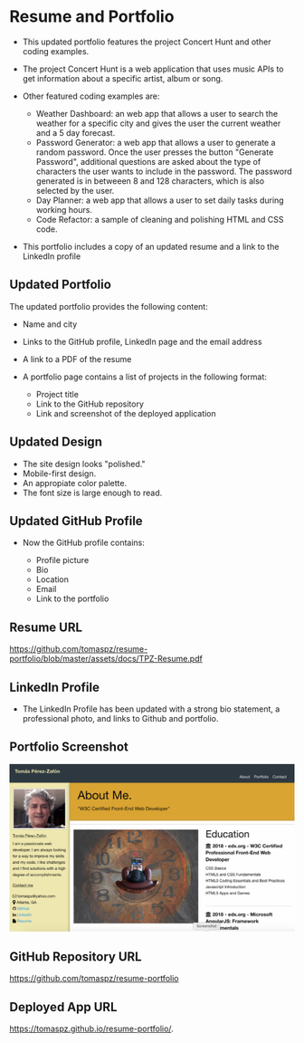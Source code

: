 # Resume and Portfolio

* This updated portfolio features the project Concert Hunt and other coding examples. 
* The project Concert Hunt is a web application that uses music APIs to get information about a specific artist, album or song.

* Other featured coding examples are:
   * Weather Dashboard: an web app that allows a user to search the weather for a specific city and gives the user the current weather and a 5 day forecast.
   * Password Generator: a web app that allows a user to generate a random password. Once the user presses the button "Generate Password", additional questions are asked about the type of characters the user wants to include in the password. The password generated is in betweeen 8 and 128 characters, which is also selected by the user.
   * Day Planner: a web app that allows a user to set daily tasks during working hours.
   * Code Refactor: a sample of cleaning and polishing HTML and CSS code.

* This portfolio includes a copy of an updated resume and a link to the LinkedIn profile

## Updated Portfolio

The updated portfolio provides the following content:

* Name and city
* Links to the GitHub profile, LinkedIn page and the email address
* A link to a PDF of the resume
* A portfolio page contains a list of projects in the following format:

  * Project title
  * Link to the GitHub repository
  * Link and screenshot of the deployed application


## Updated Design

* The site design looks "polished." 
* Mobile-first design.
* An appropiate color palette.
* The font size is large enough to read.


## Updated GitHub Profile 

* Now the GitHub profile contains: 

    * Profile picture
    * Bio
    * Location
    * Email
    * Link to the portfolio

## Resume URL

https://github.com/tomaspz/resume-portfolio/blob/master/assets/docs/TPZ-Resume.pdf


## LinkedIn Profile 

* The LinkedIn Profile has been updated with a strong bio statement, a professional photo, and links to Github and portfolio.

## Portfolio Screenshot

![image](https://github.com/tomaspz/resume-portfolio/blob/master/assets/img/screenshot-resume-portfolio.png)


## GitHub Repository URL

https://github.com/tomaspz/resume-portfolio

## Deployed App URL

https://tomaspz.github.io/resume-portfolio/.
